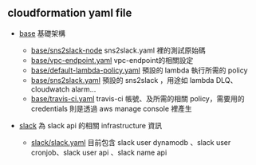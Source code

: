 ## cloudformation yaml file

* [base](base) 基礎架構
  * [base/sns2slack-node](base/sns2slack-node) sns2slack.yaml 裡的測試原始碼
  * [base/vpc-endpoint.yaml](base/vpc-endpoint.yaml) vpc-endpoint的相關設定
  * [base/default-lambda-policy.yaml](base/default-lambda-policy.yaml) 預設的 lambda 執行所需的 policy
  * [base/sns2slack.yaml](base/sns2slack.yaml) 預設的 sns2slack ，用途如 lambda DLQ、cloudwatch alarm... 
  * [base/travis-ci.yaml](base/travis-ci.yaml) travis-ci 帳號、及所需的相關 policy，需要用的 credentials 則是透過 aws manage console 裡產生

* [slack](slack) 為 slack api 的相關 infrastructure 資訊
  * [slack/slack.yaml](slack/slack.yaml) 目前包含 slack user dynamodb 、slack user cronjob、slack user api 、slack name api

